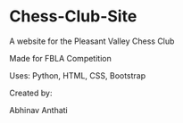 # Chess-Club-Site

A website for the Pleasant Valley Chess Club

Made for FBLA Competition

Uses: Python, HTML, CSS, Bootstrap

Created by:

Abhinav Anthati
